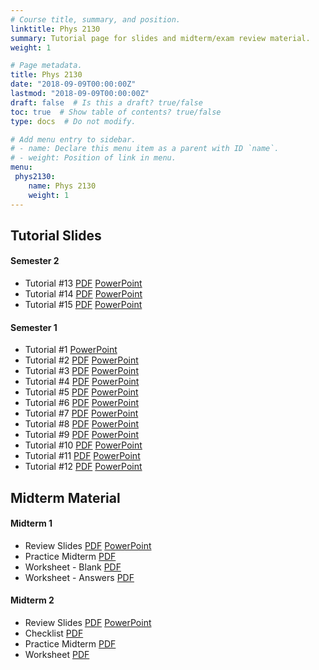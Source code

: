 ```yaml
---
# Course title, summary, and position.
linktitle: Phys 2130
summary: Tutorial page for slides and midterm/exam review material.
weight: 1

# Page metadata.
title: Phys 2130
date: "2018-09-09T00:00:00Z"
lastmod: "2018-09-09T00:00:00Z"
draft: false  # Is this a draft? true/false
toc: true  # Show table of contents? true/false
type: docs  # Do not modify.

# Add menu entry to sidebar.
# - name: Declare this menu item as a parent with ID `name`.
# - weight: Position of link in menu.
menu:
 phys2130:
    name: Phys 2130
    weight: 1
---
```


## Tutorial Slides

#### Semester 2

* Tutorial #13 <a class="btn btn-outline-primary my-1 mr-1 btn-sm" href="files/semester_02/tutorial_13_jan_14_2020_with_answers.pdf" target="_blank" rel="noopener">PDF</a> <a class="btn btn-outline-primary my-1 mr-1 btn-sm" href="files/semester_02/tutorial_13_jan_14_2020_with_answers.pptx" target="_blank" rel="noopener">PowerPoint</a>
* Tutorial #14 <a class="btn btn-outline-primary my-1 mr-1 btn-sm" href="files/semester_02/tutorial_14_jan_21_2020_with_answers.pdf" target="_blank" rel="noopener">PDF</a> <a class="btn btn-outline-primary my-1 mr-1 btn-sm" href="files/semester_02/tutorial_14_jan_21_2020_with_answers.pptx" target="_blank" rel="noopener">PowerPoint</a>
* Tutorial #15 <a class="btn btn-outline-primary my-1 mr-1 btn-sm" href="files/semester_02/tutorial_15_jan_28_2020_with_answers.pdf" target="_blank" rel="noopener">PDF</a> <a class="btn btn-outline-primary my-1 mr-1 btn-sm" href="files/semester_02/tutorial_15_jan_28_2020_with_answers.pptx" target="_blank" rel="noopener">PowerPoint</a>

#### Semester 1

* Tutorial #1 <a class="btn btn-outline-primary my-1 mr-1 btn-sm" href="files/semester_01/Tutorial_01_sep_10_2019.pptx" target="_blank" rel="noopener">PowerPoint</a>
* Tutorial #2 <a class="btn btn-outline-primary my-1 mr-1 btn-sm" href="files/semester_01/tutorial_02_sep_17_2019_with_answers.pdf" target="_blank" rel="noopener">PDF</a> <a class="btn btn-outline-primary my-1 mr-1 btn-sm" href="files/semester_01/tutorial_02_sep_17_2019_with_answers.pptx" target="_blank" rel="noopener">PowerPoint</a>
* Tutorial #3 <a class="btn btn-outline-primary my-1 mr-1 btn-sm" href="files/semester_01/tutorial_03_sep_23_2019_with_answers.pdf" target="_blank" rel="noopener">PDF</a> <a class="btn btn-outline-primary my-1 mr-1 btn-sm" href="files/semester_01/tutorial_03_sep_23_2019_with_answers.pptx" target="_blank" rel="noopener">PowerPoint</a>
* Tutorial #4 <a class="btn btn-outline-primary my-1 mr-1 btn-sm" href="files/semester_01/tutorial_04_oct_01_2019_with_answers.pdf" target="_blank" rel="noopener">PDF</a> <a class="btn btn-outline-primary my-1 mr-1 btn-sm" href="files/semester_01/tutorial_04_oct_01_2019_with_answers.pptx" target="_blank" rel="noopener">PowerPoint</a>
* Tutorial #5 <a class="btn btn-outline-primary my-1 mr-1 btn-sm" href="files/semester_01/tutorial_05_oct_08_2019_with_answers.pdf" target="_blank" rel="noopener">PDF</a> <a class="btn btn-outline-primary my-1 mr-1 btn-sm" href="files/semester_01/tutorial_05_oct_08_2019_with_answers.pptx" target="_blank" rel="noopener">PowerPoint</a>
* Tutorial #6 <a class="btn btn-outline-primary my-1 mr-1 btn-sm" href="files/semester_01/tutorial_06_oct_15_2019_with_answers.pdf" target="_blank" rel="noopener">PDF</a> <a class="btn btn-outline-primary my-1 mr-1 btn-sm" href="files/semester_01/tutorial_06_oct_15_2019_with_answers.pptx" target="_blank" rel="noopener">PowerPoint</a>
* Tutorial #7 <a class="btn btn-outline-primary my-1 mr-1 btn-sm" href="files/semester_01/tutorial_07_oct_22_2019_with_answers.pdf" target="_blank" rel="noopener">PDF</a> <a class="btn btn-outline-primary my-1 mr-1 btn-sm" href="files/semester_01/tutorial_07_oct_22_2019_with_answers.pptx" target="_blank" rel="noopener">PowerPoint</a>
* Tutorial #8 <a class="btn btn-outline-primary my-1 mr-1 btn-sm" href="files/semester_01/tutorial_08_oct_29_2019_with_answers.pdf" target="_blank" rel="noopener">PDF</a> <a class="btn btn-outline-primary my-1 mr-1 btn-sm" href="files/semester_01/tutorial_08_oct_29_2019_with_answers.pptx" target="_blank" rel="noopener">PowerPoint</a>
* Tutorial #9 <a class="btn btn-outline-primary my-1 mr-1 btn-sm" href="files/semester_01/tutorial_09_nov_12_2019_without_answers.pdf" target="_blank" rel="noopener">PDF</a> <a class="btn btn-outline-primary my-1 mr-1 btn-sm" href="files/semester_01/tutorial_09_nov_12_2019_with_answers.pptx" target="_blank" rel="noopener">PowerPoint</a>
* Tutorial #10 <a class="btn btn-outline-primary my-1 mr-1 btn-sm" href="files/semester_01/tutorial_10_nov_18_2019_with_answers.pdf" target="_blank" rel="noopener">PDF</a> <a class="btn btn-outline-primary my-1 mr-1 btn-sm" href="files/semester_01/tutorial_10_nov_18_2019_with_answers.pptx" target="_blank" rel="noopener">PowerPoint</a>
* Tutorial #11 <a class="btn btn-outline-primary my-1 mr-1 btn-sm" href="files/semester_01/tutorial_11_nov_26_2019_with_answers.pdf" target="_blank" rel="noopener">PDF</a> <a class="btn btn-outline-primary my-1 mr-1 btn-sm" href="files/semester_01/tutorial_11_nov_26_2019_with_answers.pptx" target="_blank" rel="noopener">PowerPoint</a>
* Tutorial #12 <a class="btn btn-outline-primary my-1 mr-1 btn-sm" href="files/semester_01/tutorial_12_dec_03_2019_with_answers.pdf" target="_blank" rel="noopener">PDF</a> <a class="btn btn-outline-primary my-1 mr-1 btn-sm" href="files/semester_01/tutorial_12_dec_03_2019_with_answers.pptx" target="_blank" rel="noopener">PowerPoint</a>

## Midterm Material

#### Midterm 1
* Review Slides <a class="btn btn-outline-primary my-1 mr-1 btn-sm" href="files/midterm_01/midterm_01_review_oct_23_2019_with_answers.pdf" target="_blank" rel="noopener">PDF</a> <a class="btn btn-outline-primary my-1 mr-1 btn-sm" href="files/midterm_01/midterm_01_review_oct_23_2019_with_answers.pptx" target="_blank" rel="noopener">PowerPoint</a>
* Practice Midterm <a class="btn btn-outline-primary my-1 mr-1 btn-sm" href="files/midterm_01/midterm_1_practice.pdf" target="_blank" rel="noopener">PDF</a> 
* Worksheet - Blank <a class="btn btn-outline-primary my-1 mr-1 btn-sm" href="files/midterm_01/reviewSheet_midterm_1_blank.pdf" target="_blank" rel="noopener">PDF</a> 
* Worksheet - Answers <a class="btn btn-outline-primary my-1 mr-1 btn-sm" href="files/midterm_01/reviewSheet_midterm_1_answers.pdf" target="_blank" rel="noopener">PDF</a> 

#### Midterm 2

* Review Slides <a class="btn btn-outline-primary my-1 mr-1 btn-sm" href="files/midterm_02/midterm_02_review_dec_16_2019_with_answers.pdf" target="_blank" rel="noopener">PDF</a> <a class="btn btn-outline-primary my-1 mr-1 btn-sm" href="files/midterm_02/midterm_02_review_dec_16_2019_with_answers.pptx" target="_blank" rel="noopener">PowerPoint</a>
* Checklist <a class="btn btn-outline-primary my-1 mr-1 btn-sm" href="files/midterm_02/checklist_midterm_02_Physiology_2130.pdf" target="_blank" rel="noopener">PDF</a> 
* Practice Midterm <a class="btn btn-outline-primary my-1 mr-1 btn-sm" href="files/midterm_02/practice_midterm_02_Physiology_2130.pdf" target="_blank" rel="noopener">PDF</a> 
* Worksheet <a class="btn btn-outline-primary my-1 mr-1 btn-sm" href="files/midterm_02/worksheet_midterm_02_Physiology_2130.pdf" target="_blank" rel="noopener">PDF</a> 
